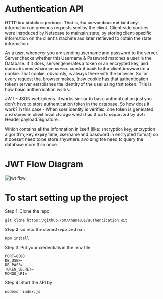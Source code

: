 # Authentication API

HTTP is a stateless protocol. That is, the server does not hold any information on previous requests sent by the client. Client-side cookies were introduced by Netscape to maintain state, by storing client-specific information on the client's machine and later retrieved to obtain the state information.

As a user, whenever you are sending username and password to the server. Server checks whether this Username & Password matches a user in the Database. If it does, server generates a token or an encrypted key, and stores it some where on server. sends it back to the client(browser) in a cookie. That cookie, obviously, is always there with the browser. So for every request that browser makes, (now cookie has that authentication token) server establishes the identity of the user using that token. This is how basic authentication works.

JWT - JSON web tokens. It works similar to basic authentication just you don't have to store authentication token in the database. So how does it work? In this case - When user identity is verified, one token is generated and stored in client local storage which has 3 parts separated by dot : Header.payload.Signature. 

Which contains all the information in itself (like: encryption key, encryption algorithm, key expiry time, username and password in encrypted format) so it doesn't need to be store anywhere. avoiding the need to query the database more than once.

# JWT Flow Diagram

![jwt flow](https://user-images.githubusercontent.com/50478681/179411497-b9df4636-bd5a-434c-adea-ac63f5e918d8.jpg)

# To start setting up the project

Step 1: Clone the repo

    git clone https://github.com/Ahana001/authentication.git

Step 2: cd into the cloned repo and run:

    npm install

Step 3: Put your credentials in the .env file.

    PORT=8080
    DB_USER=
    DB_PASS=
    TOKEN_SECRET=
    MONGO_URI=

Step 4: Start the API by

    nodemon index.js
